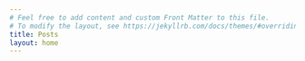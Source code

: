 ```yaml
---
# Feel free to add content and custom Front Matter to this file.
# To modify the layout, see https://jekyllrb.com/docs/themes/#overriding-theme-defaults
title: Posts
layout: home
---
```

